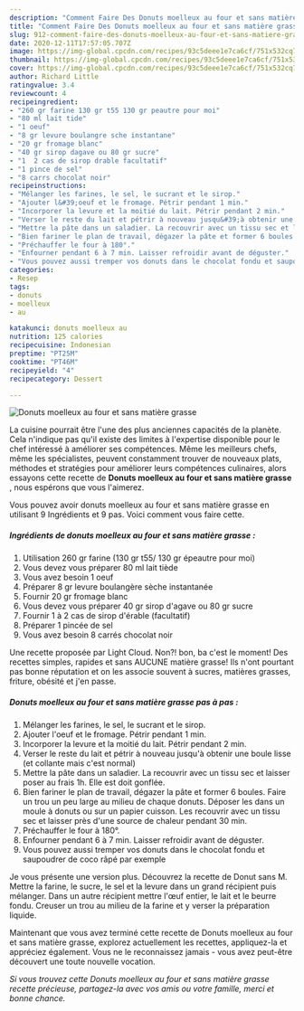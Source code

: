 ```yaml
---
description: "Comment Faire Des Donuts moelleux au four et sans matière grasse"
title: "Comment Faire Des Donuts moelleux au four et sans matière grasse"
slug: 912-comment-faire-des-donuts-moelleux-au-four-et-sans-matiere-grasse
date: 2020-12-11T17:57:05.707Z
image: https://img-global.cpcdn.com/recipes/93c5deee1e7ca6cf/751x532cq70/donuts-moelleux-au-four-et-sans-matiere-grasse-photo-principale-de-la-recette.jpg
thumbnail: https://img-global.cpcdn.com/recipes/93c5deee1e7ca6cf/751x532cq70/donuts-moelleux-au-four-et-sans-matiere-grasse-photo-principale-de-la-recette.jpg
cover: https://img-global.cpcdn.com/recipes/93c5deee1e7ca6cf/751x532cq70/donuts-moelleux-au-four-et-sans-matiere-grasse-photo-principale-de-la-recette.jpg
author: Richard Little
ratingvalue: 3.4
reviewcount: 4
recipeingredient:
- "260 gr farine 130 gr t55 130 gr peautre pour moi"
- "80 ml lait tide"
- "1 oeuf"
- "8 gr levure boulangre sche instantane"
- "20 gr fromage blanc"
- "40 gr sirop dagave ou 80 gr sucre"
- "1  2 cas de sirop drable facultatif"
- "1 pince de sel"
- "8 carrs chocolat noir"
recipeinstructions:
- "Mélanger les farines, le sel, le sucrant et le sirop."
- "Ajouter l&#39;oeuf et le fromage. Pétrir pendant 1 min."
- "Incorporer la levure et la moitié du lait. Pétrir pendant 2 min."
- "Verser le reste du lait et pétrir à nouveau jusqu&#39;à obtenir une boule lisse (et collante mais c&#39;est normal)"
- "Mettre la pâte dans un saladier. La recouvrir avec un tissu sec et laisser poser au frais 1h. Elle est doit gonflée."
- "Bien fariner le plan de travail, dégazer la pâte et former 6 boules. Faire un trou un peu large au milieu de chaque donuts. Déposer les dans un moule à donuts ou sur un papier cuisson. Les recouvrir avec un tissu sec et laisser près d&#39;une source de chaleur pendant 30 min."
- "Préchauffer le four à 180°."
- "Enfourner pendant 6 à 7 min. Laisser refroidir avant de déguster."
- "Vous pouvez aussi tremper vos donuts dans le chocolat fondu et saupoudrer de coco râpé par exemple"
categories:
- Resep
tags:
- donuts
- moelleux
- au

katakunci: donuts moelleux au 
nutrition: 125 calories
recipecuisine: Indonesian
preptime: "PT25M"
cooktime: "PT46M"
recipeyield: "4"
recipecategory: Dessert

---
```



![Donuts moelleux au four et sans matière grasse](https://img-global.cpcdn.com/recipes/93c5deee1e7ca6cf/751x532cq70/donuts-moelleux-au-four-et-sans-matiere-grasse-photo-principale-de-la-recette.jpg)

La cuisine pourrait être l'une des plus anciennes capacités de la planète. Cela n'indique pas qu'il existe des limites à l'expertise disponible pour le chef intéressé à améliorer ses compétences. Même les meilleurs chefs, même les spécialistes, peuvent constamment trouver de nouveaux plats, méthodes et stratégies pour améliorer leurs compétences culinaires, alors essayons cette recette de <strong> Donuts moelleux au four et sans matière grasse </strong>, nous espérons que vous l'aimerez.

<!--inarticleads1-->

Vous pouvez avoir donuts moelleux au four et sans matière grasse en utilisant 9 Ingrédients et 9 pas. Voici comment vous faire cette.

##### Ingrédients de donuts moelleux au four et sans matière grasse :

1. Utilisation 260 gr farine (130 gr t55/ 130 gr épeautre pour moi)
1. Vous devez vous préparer 80 ml lait tiède
1. Vous avez besoin 1 oeuf
1. Préparer 8 gr levure boulangère sèche instantanée
1. Fournir 20 gr fromage blanc
1. Vous devez vous préparer 40 gr sirop d&#39;agave ou 80 gr sucre
1. Fournir 1 à 2 cas de sirop d&#39;érable (facultatif)
1. Préparer 1 pincée de sel
1. Vous avez besoin 8 carrés chocolat noir


Une recette proposée par Light Cloud. Non?! bon, ba c&#39;est le moment! Des recettes simples, rapides et sans AUCUNE matière grasse! Ils n&#39;ont pourtant pas bonne réputation et on les associe souvent à sucres, matières grasses, friture, obésité et j&#39;en passe. 

<!--inarticleads2-->

##### Donuts moelleux au four et sans matière grasse pas à pas :

1. Mélanger les farines, le sel, le sucrant et le sirop.
1. Ajouter l&#39;oeuf et le fromage. Pétrir pendant 1 min.
1. Incorporer la levure et la moitié du lait. Pétrir pendant 2 min.
1. Verser le reste du lait et pétrir à nouveau jusqu&#39;à obtenir une boule lisse (et collante mais c&#39;est normal)
1. Mettre la pâte dans un saladier. La recouvrir avec un tissu sec et laisser poser au frais 1h. Elle est doit gonflée.
1. Bien fariner le plan de travail, dégazer la pâte et former 6 boules. Faire un trou un peu large au milieu de chaque donuts. Déposer les dans un moule à donuts ou sur un papier cuisson. Les recouvrir avec un tissu sec et laisser près d&#39;une source de chaleur pendant 30 min.
1. Préchauffer le four à 180°.
1. Enfourner pendant 6 à 7 min. Laisser refroidir avant de déguster.
1. Vous pouvez aussi tremper vos donuts dans le chocolat fondu et saupoudrer de coco râpé par exemple


Je vous présente une version plus. Découvrez la recette de Donut sans M. Mettre la farine, le sucre, le sel et la levure dans un grand récipient puis mélanger. Dans un autre récipient mettre l&#39;œuf entier, le lait et le beurre fondu. Creuser un trou au milieu de la farine et y verser la préparation liquide. 

<!--inarticleads1-->

<p>
Maintenant que vous avez terminé cette recette de Donuts moelleux au four et sans matière grasse, explorez actuellement les recettes, appliquez-la et appréciez également. Vous ne le reconnaissez jamais - vous avez peut-être découvert une toute nouvelle vocation.
</p>

<p>
<i>Si vous trouvez cette Donuts moelleux au four et sans matière grasse recette précieuse, partagez-la avec vos amis ou votre famille, merci et bonne chance.</i>
</p>
